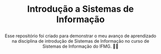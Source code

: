 # <p align="center">Introdução a Sistemas de Informação</p>

<p align="center">
Esse repositório foi criado para demonstrar o meu avanço de aprendizado na disciplina de introdução de Sistemas de Informação no curso de Sistemas de Informação do IFMG. 👨‍💻
</p>
